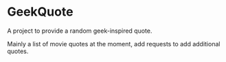 # GeekQuote
A project to provide a random geek-inspired quote.

Mainly a list of movie quotes at the moment, add requests to add additional quotes.
